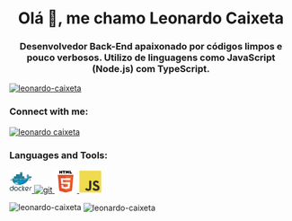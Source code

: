 <h1 align="center">Olá 👋, me chamo Leonardo Caixeta</h1>
<h3 align="center">Desenvolvedor Back-End apaixonado por códigos limpos e pouco verbosos. Utilizo de linguagens como JavaScript (Node.js) com TypeScript.</h3>

<p align="left"> <a href="https://github.com/ryo-ma/github-profile-trophy"><img src="https://github-profile-trophy.vercel.app/?username=leonardo-caixeta" alt="leonardo-caixeta" /></a> </p>

<h3 align="left">Connect with me:</h3>
<p align="left">
<a href="https://linkedin.com/in/leonardo caixeta" target="blank"><img align="center" src="https://raw.githubusercontent.com/rahuldkjain/github-profile-readme-generator/master/src/images/icons/Social/linked-in-alt.svg" alt="leonardo caixeta" height="30" width="40" /></a>
</p>

<h3 align="left">Languages and Tools:</h3>
<p align="left"> <a href="https://www.docker.com/" target="_blank" rel="noreferrer"> <img src="https://raw.githubusercontent.com/devicons/devicon/master/icons/docker/docker-original-wordmark.svg" alt="docker" width="40" height="40"/> </a> <a href="https://git-scm.com/" target="_blank" rel="noreferrer"> <img src="https://www.vectorlogo.zone/logos/git-scm/git-scm-icon.svg" alt="git" width="40" height="40"/> </a> <a href="https://www.w3.org/html/" target="_blank" rel="noreferrer"> <img src="https://raw.githubusercontent.com/devicons/devicon/master/icons/html5/html5-original-wordmark.svg" alt="html5" width="40" height="40"/> </a> <a href="https://developer.mozilla.org/en-US/docs/Web/JavaScript" target="_blank" rel="noreferrer"> <img src="https://raw.githubusercontent.com/devicons/devicon/master/icons/javascript/javascript-original.svg" alt="javascript" width="40" height="40"/> </a> 

<p><img align="left" src="https://github-readme-stats.vercel.app/api/top-langs?username=leonardo-caixeta&show_icons=true&locale=en&layout=compact" alt="leonardo-caixeta" /></p>

<p>&nbsp;<img align="center" src="https://github-readme-stats.vercel.app/api?username=leonardo-caixeta&show_icons=true&locale=en" alt="leonardo-caixeta" /></p>
